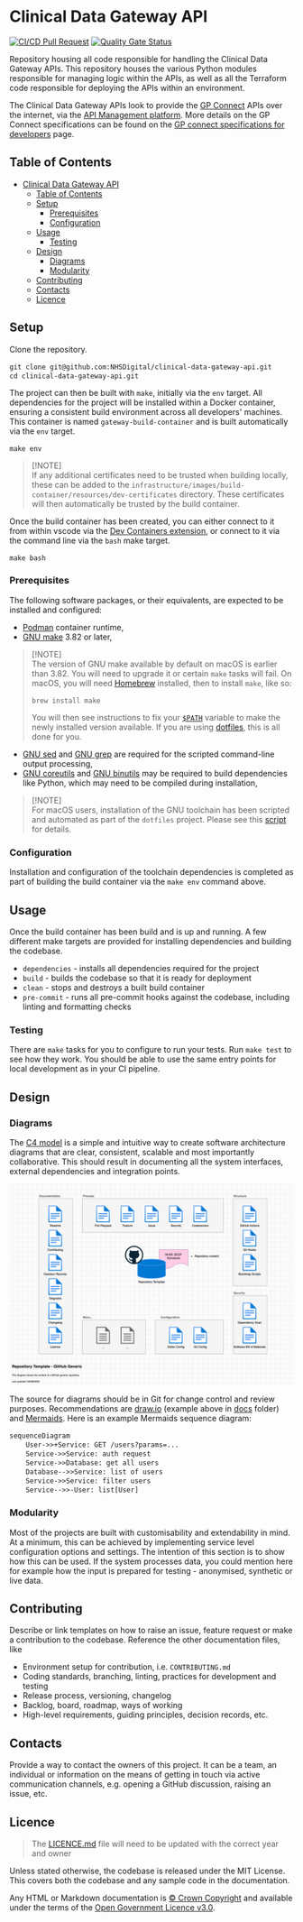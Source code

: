 # Clinical Data Gateway API

[![CI/CD Pull Request](https://github.com/nhs-england-tools/repository-template/actions/workflows/cicd-1-pull-request.yaml/badge.svg)](https://github.com/nhs-england-tools/repository-template/actions/workflows/cicd-1-pull-request.yaml)
[![Quality Gate Status](https://sonarcloud.io/api/project_badges/measure?project=repository-template&metric=alert_status)](https://sonarcloud.io/summary/new_code?id=repository-template)

Repository housing all code responsible for handling the Clinical Data Gateway APIs. This repository houses the various Python modules responsible for managing logic within the APIs, as well as all the Terraform code responsible for deploying the APIs within an environment.

The Clinical Data Gateway APIs look to provide the [GP Connect](https://digital.nhs.uk/services/gp-connect) APIs over the internet, via the [API Management platform](https://digital.nhs.uk/services/api-platform). More details on the GP Connect specifications can be found on the [GP connect specifications for developers](https://digital.nhs.uk/services/gp-connect/develop-gp-connect-services/specifications-for-developers) page.

## Table of Contents

- [Clinical Data Gateway API](#clinical-data-gateway-api)
  - [Table of Contents](#table-of-contents)
  - [Setup](#setup)
    - [Prerequisites](#prerequisites)
    - [Configuration](#configuration)
  - [Usage](#usage)
    - [Testing](#testing)
  - [Design](#design)
    - [Diagrams](#diagrams)
    - [Modularity](#modularity)
  - [Contributing](#contributing)
  - [Contacts](#contacts)
  - [Licence](#licence)

## Setup

Clone the repository.

```shell
git clone git@github.com:NHSDigital/clinical-data-gateway-api.git
cd clinical-data-gateway-api.git
```

The project can then be built with `make`, initially via the `env` target. All dependencies for the project will be installed within a Docker container, ensuring a consistent build environment across all developers' machines. This container is named `gateway-build-container` and is built automatically via the `env` target.

```shell
make env
```

> [!NOTE]<br>
> If any additional certificates need to be trusted when building locally, these can be added to the `infrastructure/images/build-container/resources/dev-certificates` directory. These certificates will then automatically be trusted by the build container.

Once the build container has been created, you can either connect to it from within vscode via the [Dev Containers extension](https://marketplace.visualstudio.com/items?itemName=ms-vscode-remote.remote-containers), or connect to it via the command line via the `bash` make target.

```shell
make bash
```

### Prerequisites

The following software packages, or their equivalents, are expected to be installed and configured:

- [Podman](https://podman.io/) container runtime,
- [GNU make](https://www.gnu.org/software/make/) 3.82 or later,

> [!NOTE]<br>
> The version of GNU make available by default on macOS is earlier than 3.82. You will need to upgrade it or certain `make` tasks will fail. On macOS, you will need [Homebrew](https://brew.sh/) installed, then to install `make`, like so:
>
> ```shell
> brew install make
> ```
>
> You will then see instructions to fix your [`$PATH`](https://github.com/nhs-england-tools/dotfiles/blob/main/dot_path.tmpl) variable to make the newly installed version available. If you are using [dotfiles](https://github.com/nhs-england-tools/dotfiles), this is all done for you.

- [GNU sed](https://www.gnu.org/software/sed/) and [GNU grep](https://www.gnu.org/software/grep/) are required for the scripted command-line output processing,
- [GNU coreutils](https://www.gnu.org/software/coreutils/) and [GNU binutils](https://www.gnu.org/software/binutils/) may be required to build dependencies like Python, which may need to be compiled during installation,

> [!NOTE]<br>
> For macOS users, installation of the GNU toolchain has been scripted and automated as part of the `dotfiles` project. Please see this [script](https://github.com/nhs-england-tools/dotfiles/blob/main/assets/20-install-base-packages.macos.sh) for details.

### Configuration

Installation and configuration of the toolchain dependencies is completed as part of building the build container via the `make env` command above.

## Usage

Once the build container has been build and is up and running. A few different make targets are provided for installing dependencies and building the codebase.

- `dependencies` - installs all dependencies required for the project
- `build` - builds the codebase so that it is ready for deployment
- `clean` - stops and destroys a built build container
- `pre-commit` - runs all pre-commit hooks against the codebase, including linting and formatting checks

### Testing

There are `make` tasks for you to configure to run your tests.  Run `make test` to see how they work.  You should be able to use the same entry points for local development as in your CI pipeline.

## Design

### Diagrams

The [C4 model](https://c4model.com/) is a simple and intuitive way to create software architecture diagrams that are clear, consistent, scalable and most importantly collaborative. This should result in documenting all the system interfaces, external dependencies and integration points.

![Repository Template](./docs/diagrams/Repository_Template_GitHub_Generic.png)

The source for diagrams should be in Git for change control and review purposes. Recommendations are [draw.io](https://app.diagrams.net/) (example above in [docs](.docs/diagrams/) folder) and [Mermaids](https://github.com/mermaid-js/mermaid). Here is an example Mermaids sequence diagram:

```mermaid
sequenceDiagram
    User->>+Service: GET /users?params=...
    Service->>Service: auth request
    Service->>Database: get all users
    Database-->>Service: list of users
    Service->>Service: filter users
    Service-->>-User: list[User]
```

### Modularity

Most of the projects are built with customisability and extendability in mind. At a minimum, this can be achieved by implementing service level configuration options and settings. The intention of this section is to show how this can be used. If the system processes data, you could mention here for example how the input is prepared for testing - anonymised, synthetic or live data.

## Contributing

Describe or link templates on how to raise an issue, feature request or make a contribution to the codebase. Reference the other documentation files, like

- Environment setup for contribution, i.e. `CONTRIBUTING.md`
- Coding standards, branching, linting, practices for development and testing
- Release process, versioning, changelog
- Backlog, board, roadmap, ways of working
- High-level requirements, guiding principles, decision records, etc.

## Contacts

Provide a way to contact the owners of this project. It can be a team, an individual or information on the means of getting in touch via active communication channels, e.g. opening a GitHub discussion, raising an issue, etc.

## Licence

> The [LICENCE.md](./LICENCE.md) file will need to be updated with the correct year and owner

Unless stated otherwise, the codebase is released under the MIT License. This covers both the codebase and any sample code in the documentation.

Any HTML or Markdown documentation is [© Crown Copyright](https://www.nationalarchives.gov.uk/information-management/re-using-public-sector-information/uk-government-licensing-framework/crown-copyright/) and available under the terms of the [Open Government Licence v3.0](https://www.nationalarchives.gov.uk/doc/open-government-licence/version/3/).
